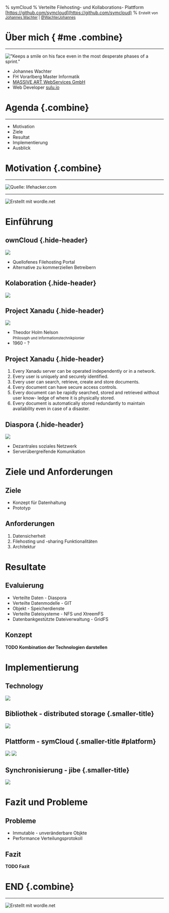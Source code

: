 % symCloud
% Verteilte Filehosting- und Kollaborations- Plattform [https://github.com/symcloud](https://github.com/symcloud)
% <small>Erstellt von [Johannes Wachter](https://github.com/wachterjohannes) | [\@WachterJohannes](https://twitter.com/WachterJohannes)</small>

# Über mich { #me .combine}

***

!["Keeps a smile on his face even in the most desperate phases of a sprint."](img/me.jpg)

* Johannes Wachter
* FH Vorarlberg Master Informatik
* [MASSIVE ART WebServices GmbH](http://www.massiveart.com/de/)
* Web Developer [sulu.io](http://www.sulu.io/)

# Agenda {.combine}

***

* Motivation
* Ziele
* Resultat
* Implementierung
* Ausblick

# Motivation {.combine}

***

![<small>Quelle: [lifehacker.com](http://lifehacker.com)</small>](img/filehosting_provider.jpg)

***

![<small>Erstellt mit [wordle.net](http://www.wordle.net)</small>](img/snowden_tag_cloud.png)

# Einführung

## ownCloud {.hide-header}

![](img/owncloud-logo.png)

* Quellofenes Filehosting Portal
* Alternative zu kommerziellen Betreibern

## Kolaboration {.hide-header}

![](img/single-question-mark.png)

## Project Xanadu {.hide-header}

![](img/xanadu-logo.png)

* Theodor Holm Nelson<br />
  <small>Philosoph und Informationstechnikpionier</small>
* 1960 - ?

## Project Xanadu {.hide-header}

1. Every Xanadu server can be operated independently or in a network.
2. Every user is uniquely and securely identified.
3. Every user can search, retrieve, create and store documents.
4. Every document can have secure access controls.
5. Every document can be rapidly searched, stored and retrieved without user know- ledge of where it is physically stored.
6. Every document is automatically stored redundantly to maintain availability even in case of a disaster.

## Diaspora {.hide-header}

![](img/diaspora-logo.png)

* Dezantrales soziales Netzwerk
* Serverübergreifende Komunikation

# Ziele und Anforderungen

## Ziele

* Konzept für Datenhaltung
* Prototyp

## Anforderungen

1. Datensicherheit
2. Filehosting und -sharing Funktionalitäten
3. Architektur

# Resultate

## Evaluierung

* Verteilte Daten - Diaspora
* Verteilte Datenmodelle - GIT
* Objekt - Speicherdienste
* Verteilte Dateisysteme - NFS und XtreemFS
* Datenbankgestützte Dateiverwaltung - GridFS

## Konzept

__TODO Kombination der Technologien darstellen__ 

# Implementierung

## Technology

![](img/symfony-php-logo.jpg)

## Bibliothek - distributed storage {.smaller-title}

![](img/distributed-storage.png)

## Plattform - symCloud {.smaller-title #platform}

![](img/sulu_symcloud_file_list.png)
![](img/sulu_symcloud_add_form.png)

## Synchronisierung - jibe {.smaller-title}

![](img/jibe.png)

# Fazit und Probleme

## Probleme 

* Immutable - unveränderbare Objkte
* Performance Verteilungsprotokoll

## Fazit

__TODO Fazit__

# END {.combine}

***

![<small>Erstellt mit [wordle.net](http://www.wordle.net)</small>](img/symcloud-tag-cloud.png)
